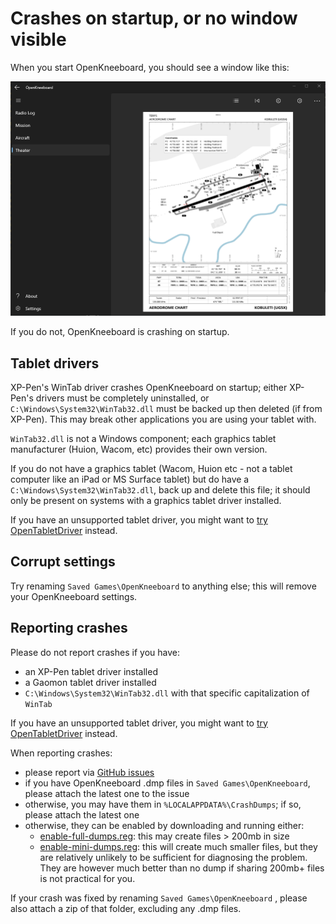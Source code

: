 # Crashes on startup, or no window visible

When you start OpenKneeboard, you should see a window like this:

![A normal Windows app](../screenshots/config-app.png)

If you do not, OpenKneeboard is crashing on startup.

## Tablet drivers

XP-Pen's WinTab driver crashes OpenKneeboard on startup; either XP-Pen's drivers must be completely uninstalled, or `C:\Windows\System32\WinTab32.dll` must be backed up then deleted (if from XP-Pen). This may break other applications you are using your tablet with.

`WinTab32.dll` is not a Windows component; each graphics tablet manufacturer (Huion, Wacom, etc) provides their own version.

If you do not have a graphics tablet (Wacom, Huion etc - not a tablet computer like an iPad or MS Surface tablet) but do have a `C:\Windows\System32\WinTab32.dll`, back up and delete this file; it should only be present on systems with a graphics tablet driver installed.

If you have an unsupported tablet driver, you might want to [try OpenTabletDriver](https://go.openkneeboard.com/otd-ipc) instead.

## Corrupt settings

Try renaming `Saved Games\OpenKneeboard` to anything else; this will remove your OpenKneeboard settings.

## Reporting crashes

Please do not report crashes if you have:
- an XP-Pen tablet driver installed
- a Gaomon tablet driver installed
- `C:\Windows\System32\WinTab32.dll` with that specific capitalization of `WinTab`

If you have an unsupported tablet driver, you might want to [try OpenTabletDriver](https://go.openkneeboard.com/otd-ipc) instead.

When reporting crashes:
- please report via [GitHub issues](https://go.openkneeboard.com/issues)
- if you have OpenKneeboard .dmp files in `Saved Games\OpenKneeboard`, please attach the latest one to the issue
- otherwise, you may have them in `%LOCALAPPDATA%\CrashDumps`; if so, please attach the latest one
- otherwise, they can be enabled by downloading and running either:
  - [enable-full-dumps.reg](https://github.com/OpenKneeboard/OpenKneeboard/raw/master/docs/enable-full-dumps.reg): this may create files > 200mb in size
  - [enable-mini-dumps.reg](https://raw.githubusercontent.com/OpenKneeboard/OpenKneeboard/master/docs/enable-mini-dumps.reg): this will create much smaller files, but they are relatively unlikely to be sufficient for diagnosing the problem. They are however much better than no dump if sharing 200mb+ files is not practical for you.

If your crash was fixed by renaming `Saved Games\OpenKneeboard` , please also attach a zip of that folder, excluding any .dmp files.
